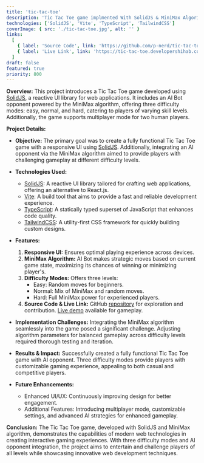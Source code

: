 ```yaml
---
title: 'tic-tac-toe'
description: 'Tic Tac Toe game implmented With SolidJS & MiniMax Algorithm'
technologies: ['SolidJS', 'Vite', 'TypeScript', 'TailwindCSS']
coverImage: { src: './tic-tac-toe.jpg', alt: '' }
links:
  [
    { label: 'Source Code', link: 'https://github.com/p-nerd/tic-tac-toe' },
    { label: 'Live Link', link: 'https://tic-tac-toe.developershihab.com' }
  ]
draft: false
featured: true
priority: 800
---
```


**Overview:**
This project introduces a Tic Tac Toe game developed using [SolidJS](https://www.solidjs.com), a reactive UI library for web applications. It includes an AI Bot opponent powered by the MiniMax algorithm, offering three difficulty modes: easy, normal, and hard, catering to players of varying skill levels. Additionally, the game supports multiplayer mode for two human players.

**Project Details:**

- **Objective:**
  The primary goal was to create a fully functional Tic Tac Toe game with a responsive UI using [SolidJS](https://www.solidjs.com). Additionally, integrating an AI opponent via the MiniMax algorithm aimed to provide players with challenging gameplay at different difficulty levels.

- **Technologies Used:**

  - [SolidJS](https://www.solidjs.com): A reactive UI library tailored for crafting web applications, offering an alternative to React.js.
  - [Vite](https://vitejs.dev): A build tool that aims to provide a fast and reliable development experience.
  - [TypeScript](https://www.typescriptlang.org): A statically typed superset of JavaScript that enhances code quality.
  - [TailwindCSS](https://tailwindcss.com): A utility-first CSS framework for quickly building custom designs.

- **Features:**

  1. **Responsive UI:** Ensures optimal playing experience across devices.
  2. **MiniMax Algorithm:** AI Bot makes strategic moves based on current game state, maximizing its chances of winning or minimizing player's.
  3. **Difficulty Modes:** Offers three levels:
     - Easy: Random moves for beginners.
     - Normal: Mix of MiniMax and random moves.
     - Hard: Full MiniMax power for experienced players.
  4. **Source Code & Live Link:** GitHub [repository](https://github.com/p-nerd/tic-tac-toe) for exploration and contribution. [Live demo](https://tic-tac-toe.developershihab.com) available for gameplay.

- **Implementation Challenges:**
  Integrating the MiniMax algorithm seamlessly into the game posed a significant challenge. Adjusting algorithm parameters for balanced gameplay across difficulty levels required thorough testing and iteration.

- **Results & Impact:**
  Successfully created a fully functional Tic Tac Toe game with AI opponent. Three difficulty modes provide players with customizable gaming experience, appealing to both casual and competitive players.

- **Future Enhancements:**
  - Enhanced UI/UX: Continuously improving design for better engagement.
  - Additional Features: Introducing multiplayer mode, customizable settings, and advanced AI strategies for enhanced gameplay.

**Conclusion:**
The Tic Tac Toe game, developed with SolidJS and MiniMax algorithm, demonstrates the capabilities of modern web technologies in creating interactive gaming experiences. With three difficulty modes and AI opponent integration, the project aims to entertain and challenge players of all levels while showcasing innovative web development techniques.
